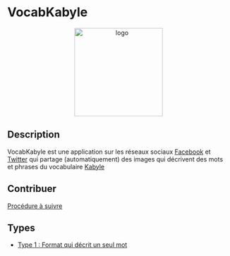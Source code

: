 # VocabKabyle

<p align="center">
  <img alt="logo" width="200" src="https://raw.githubusercontent.com/VocabKabyle/VocabKabyle/master/Divers/logo.png">
</p>

## Description

VocabKabyle est une application sur les réseaux sociaux [Facebook](https://facebook.com/VocabKabyle) et [Twitter](https://twitter.com/VocabKabyle) qui partage (automatiquement) des images qui décrivent des mots et phrases du vocabulaire [Kabyle](https://fr.wikipedia.org/wiki/Kabyle)


## Contribuer 

[Procédure à suivre](https://github.com/VocabKabyle/VocabKabyle/blob/master/CONTRIBUTE.md)

## Types 

* [Type 1 : Format qui décrit un seul mot](https://github.com/VocabKabyle/VocabKabyle/blob/master/Type_1/README.md)
